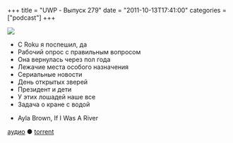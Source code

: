+++
title = "UWP - Выпуск 279"
date = "2011-10-13T17:41:00"
categories = ["podcast"]
+++

![](https://podcast.umputun.com/images/uwp/uwp279.jpg)


- С Roku я поспешил, да
- Рабочий опрос с правильным вопросом
- Она вернулась через пол года
- Лежачие места особого назначения
- Сериальные новости
- День открытых зверей
- Президент и дети
- У этих лошадей наше все
- Задача о кране с водой

* Ayla Brown, If I Was A River

[аудио](http://archive.rucast.net/uwp/media/ump_podcast279.mp3) ● [torrent](http://archive.rucast.net/uwp/media/ump_podcast279.mp3.torrent)


<audio src="http://archive.rucast.net/uwp/media/ump_podcast279.mp3" preload="none">